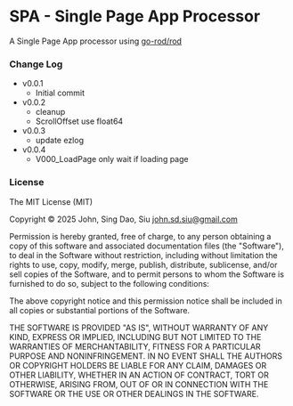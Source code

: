 # SPA - Single Page App Processor

A Single Page App processor using [go-rod/rod](https://github.com/go-rod/rod)

### Change Log

- v0.0.1
  - Initial commit
- v0.0.2
  - cleanup
  - ScrollOffset use float64
- v0.0.3
  - update ezlog
- v0.0.4
  - V000_LoadPage only wait if loading page

### License

The MIT License (MIT)

Copyright © 2025 John, Sing Dao, Siu <john.sd.siu@gmail.com>

Permission is hereby granted, free of charge, to any person obtaining a copy of this software and associated documentation files (the "Software"), to deal in the Software without restriction, including without limitation the rights to use, copy, modify, merge, publish, distribute, sublicense, and/or sell copies of the Software, and to permit persons to whom the Software is furnished to do so, subject to the following conditions:

The above copyright notice and this permission notice shall be included in all copies or substantial portions of the Software.

THE SOFTWARE IS PROVIDED "AS IS", WITHOUT WARRANTY OF ANY KIND, EXPRESS OR IMPLIED, INCLUDING BUT NOT LIMITED TO THE WARRANTIES OF MERCHANTABILITY, FITNESS FOR A PARTICULAR PURPOSE AND NONINFRINGEMENT. IN NO EVENT SHALL THE AUTHORS OR COPYRIGHT HOLDERS BE LIABLE FOR ANY CLAIM, DAMAGES OR OTHER LIABILITY, WHETHER IN AN ACTION OF CONTRACT, TORT OR OTHERWISE, ARISING FROM, OUT OF OR IN CONNECTION WITH THE SOFTWARE OR THE USE OR OTHER DEALINGS IN THE SOFTWARE.
